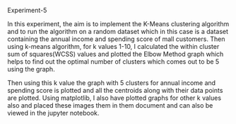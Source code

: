 Experiment-5

In this experiment, the aim is to implement the K-Means clustering algorithm and to run the algorithm on a random dataset which in this case is a dataset containing the annual income and spending score of mall customers. Then using k-means algorithm, for k values 1-10, I calculated the within cluster sum of squares(WCSS) values and plotted the Elbow Method graph which helps to find out the optimal number of clusters which comes out to be 5 using the graph.

Then using this k value the graph with 5 clusters for annual income and spending score is plotted and all the centroids along with their data points are plotted. Using matplotlib, I also have plotted graphs for other k values also and placed these images them in them document and can also be viewed in the jupyter notebook.